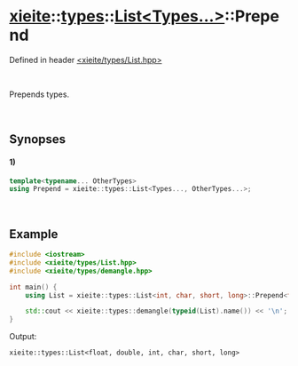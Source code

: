 # [xieite](../../../../../xieite.md)\:\:[types](../../../../../types.md)\:\:[List\<Types...\>](../../../List.md)\:\:Prepend
Defined in header [<xieite/types/List.hpp>](../../../../../../include/xieite/types/List.hpp)

&nbsp;

Prepends types.

&nbsp;

## Synopses
#### 1)
```cpp
template<typename... OtherTypes>
using Prepend = xieite::types::List<Types..., OtherTypes...>;
```

&nbsp;

## Example
```cpp
#include <iostream>
#include <xieite/types/List.hpp>
#include <xieite/types/demangle.hpp>

int main() {
    using List = xieite::types::List<int, char, short, long>::Prepend<float, double>;

    std::cout << xieite::types::demangle(typeid(List).name()) << '\n';
}
```
Output:
```
xieite::types::List<float, double, int, char, short, long>
```
